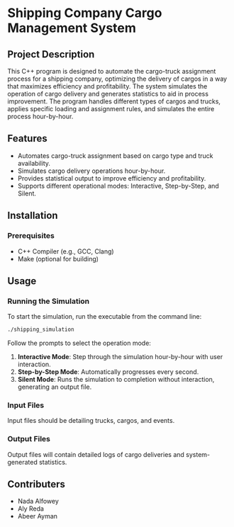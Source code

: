# Shipping Company Cargo Management System

## Project Description
This C++ program is designed to automate the cargo-truck assignment process for a shipping company, optimizing the delivery of cargos in a way that maximizes efficiency and profitability. The system simulates the operation of cargo delivery and generates statistics to aid in process improvement. The program handles different types of cargos and trucks, applies specific loading and assignment rules, and simulates the entire process hour-by-hour.

## Features
- Automates cargo-truck assignment based on cargo type and truck availability.
- Simulates cargo delivery operations hour-by-hour.
- Provides statistical output to improve efficiency and profitability.
- Supports different operational modes: Interactive, Step-by-Step, and Silent.

## Installation

### Prerequisites
- C++ Compiler (e.g., GCC, Clang)
- Make (optional for building)

## Usage

### Running the Simulation
To start the simulation, run the executable from the command line:
```bash
./shipping_simulation
```
Follow the prompts to select the operation mode:
1. **Interactive Mode**: Step through the simulation hour-by-hour with user interaction.
2. **Step-by-Step Mode**: Automatically progresses every second.
3. **Silent Mode**: Runs the simulation to completion without interaction, generating an output file.

### Input Files
Input files should be detailing trucks, cargos, and events.

### Output Files
Output files will contain detailed logs of cargo deliveries and system-generated statistics.

## Contributers
- Nada Alfowey
- Aly Reda
- Abeer Ayman
